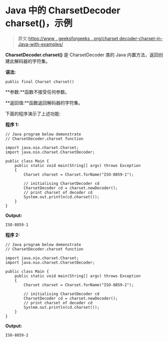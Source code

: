 # Java 中的 CharsetDecoder charset()，示例

> 原文:[https://www . geeksforgeeks . org/charset decoder-charset-in-Java-with-examples/](https://www.geeksforgeeks.org/charsetdecoder-charset-in-java-with-examples/)

**CharsetDecoder.charset()** 是 CharsetDecoder 类的 Java 内置方法，返回创建此解码器的字符集。

**语法:**

```
public final Charset charset()

```

**参数:**函数不接受任何参数。

**返回值:**函数返回解码器的字符集。

下面的程序演示了上述功能:

**程序 1:**

```
// Java program below demonstrate
// CharsetDecoder.charset function

import java.nio.charset.Charset;
import java.nio.charset.CharsetDecoder;

public class Main {
    public static void main(String[] argv) throws Exception
    {
        Charset charset = Charset.forName("ISO-8859-1");

        // initialising CharsetDecoder cd
        CharsetDecoder cd = charset.newDecoder();
        // print charset of decoder cd
        System.out.println(cd.charset());
    }
}
```

**Output:**

```
ISO-8859-1

```

**程序 2:**

```
// Java program below demonstrate
// CharsetDecoder.charset function

import java.nio.charset.Charset;
import java.nio.charset.CharsetDecoder;

public class Main {
    public static void main(String[] argv) throws Exception
    {
        Charset charset = Charset.forName("ISO-8859-2");

        // initialising CharsetDecoder cd
        CharsetDecoder cd = charset.newDecoder();
        // print charset of decoder cd
        System.out.println(cd.charset());
    }
}
```

**Output:**

```
ISO-8859-2

```